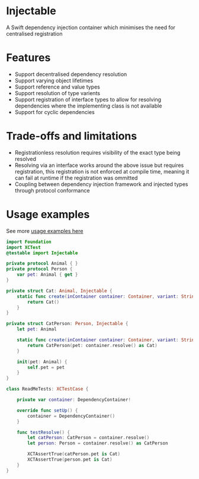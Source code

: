 # Injectable

A Swift dependency injection container which minimises the need for centralised registration

# Features

- Support decentralised dependency resolution
- Support varying object lifetimes
- Support reference and value types
- Support resolution of type varients
- Support registration of interface types to allow for resolving dependencies where the implementing class is not available
- Support for cyclic dependencies

# Trade-offs and limitations

- Registrationless resolution requires visibility of the exact type being resolved
- Resolving via an interface works around the above issue but requires registration, this registration is not enforced at compile time, meaning it can fail at runtime if the registration was ommitted
- Coupling between dependency injection framework and injected types through protocol conformance

# Usage examples

See more [usage examples here](UsageExamples.md)

```swift
import Foundation
import XCTest
@testable import Injectable

private protocol Animal { }
private protocol Person {
    var pet: Animal { get }
}

private struct Cat: Animal, Injectable {
    static func create(inContainer container: Container, variant: String?) -> Cat {
        return Cat()
    }
}

private struct CatPerson: Person, Injectable {
    let pet: Animal

    static func create(inContainer container: Container, variant: String?) -> CatPerson {
        return CatPerson(pet: container.resolve() as Cat)
    }

    init(pet: Animal) {
        self.pet = pet
    }
}

class ReadMeTests: XCTestCase {

    private var container: DependencyContainer!

    override func setUp() {
        container = DependencyContainer()
    }

    func testResolve() {
        let catPerson: CatPerson = container.resolve()
        let person: Person = container.resolve() as CatPerson

        XCTAssertTrue(catPerson.pet is Cat)
        XCTAssertTrue(person.pet is Cat)
    }
}
```


